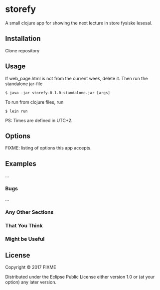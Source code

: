# storefy

A small clojure app for showing the next lecture in store fysiske lesesal.

## Installation

Clone repository

## Usage

If web_page.html is not from the current week, delete it. Then run the standalone jar-file

    $ java -jar storefy-0.1.0-standalone.jar [args]

To run from clojure files, run 

    $ lein run

PS: Times are defined in UTC+2.


## Options

FIXME: listing of options this app accepts.

## Examples

...

### Bugs

...

### Any Other Sections
### That You Think
### Might be Useful

## License

Copyright © 2017 FIXME

Distributed under the Eclipse Public License either version 1.0 or (at
your option) any later version.
